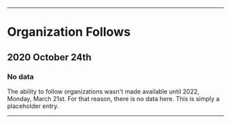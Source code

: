 
***

# Organization Follows

## 2020 October 24th

### No data

The ability to follow organizations wasn't made available until 2022, Monday, March 21st. For that reason, there is no data here. This is simply a placeholder entry.

***
